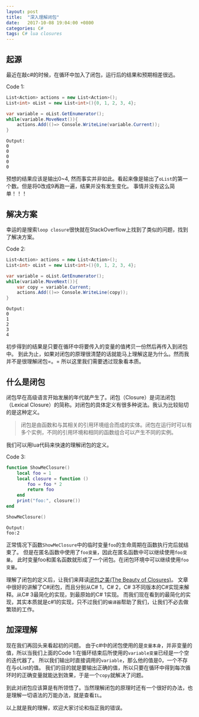 ```yaml
---
layout: post
title:  "深入理解闭包"
date:   2017-10-08 19:04:00 +0800
categories: C# 
tags: C# lua closures 
---
```


## 起源
最近在敲c#的时候，在循环中加入了闭包，运行后的结果和预期相差很远。  

Code 1:
```csharp
List<Action> actions = new List<Action>();
List<int> oList = new List<int>(){0, 1, 2, 3, 4};

var variable = oList.GetEnumerator();
while(variable.MoveNext()){
	actions.Add(()=> Console.WriteLine(variable.Current));
}
```

```
Output:
0
0
0
0
0
```

预想的结果应该是输出0~4, 然而事实并非如此。看起来像是输出了`oList`的第一个数。但是将0改成9再跑一遍，结果并没有发生变化。
事情并没有这么简单！！！

##  解决方案 
幸运的是搜索`loop closure`很快就在StackOverflow上找到了类似的问题，找到了解决方案。

Code 2:
```csharp
List<Action> actions = new List<Action>();
List<int> oList = new List<int>(){0, 1, 2, 3, 4};

var variable = oList.GetEnumerator();
while(variable.MoveNext()){
	var copy = variable.Current;
	actions.Add(()=> Console.WriteLine(copy));
}
```

```
Output:
0
1
2
3
4
```

初步得到的结果是只要在循环中将要传入的变量的值拷贝一份然后再传入到闭包中。
到此为止，如果对闭包的原理很清楚的话就能马上理解这是为什么。然而我并不是很理解闭包=。=
所以这里我们需要透过现象看本质。

##  什么是闭包
闭包早在高级语言开始发展的年代就产生了。闭包（Closure）是词法闭包（Lexical Closure）的简称。对闭包的具体定义有很多种说法。我认为比较贴切的是这种定义。
> 闭包是由函数和与其相关的引用环境组合而成的实体。闭包在运行时可以有多个实例，不同的引用环境和相同的函数组合可以产生不同的实例。

我们可以用lua代码来快速的理解闭包的定义。

Code 3:
```lua
function ShowMeClosure()
	local foo = 1
	local closure = function ()
		foo = foo * 2
		return foo
	end
	print("foo:", closure())
end

ShowMeClosure()
```

```
Output:
foo:2
```
正常情况下函数`ShowMeClosure`中的临时变量`foo`的生命周期在函数执行完后就结束了。
但是在匿名函数中使用了`foo变量`，因此在匿名函数中可以继续使用`foo变量`。
此时变量foo和匿名函数就形成了一个闭包。在闭包环境中可以继续使用`foo变量`。

理解了闭包的定义后，让我们来拜读[闭包之美(The Beauty of Closures)](http://csharpindepth.com/Articles/Chapter5/Closures.aspx)。
文章中很好的讲解了C#闭包，而且分别从C# 1，C# 2，C# 3不同版本的C#实现来解释。从C# 3最简化的实现，到最原始的C# 1实现。
而我们现在看到的最简化的实现，其实本质就是c#1的实现，只不过我们的`编译器`帮助了我们，让我们不必去做繁琐的工作。

## 加深理解 
现在我们再回头来看起初的问题。 由于c#中的闭包使用的是`变量本身`，并非变量的值，所以当我们上面的Code 1:在循环结束后所使用的`variable变量`已经是一个空的迭代器了。
所以我们输出时直接调用的`variable`，那么他的值是0，一个不存在与oList的值。
我们的目的就是要输出正确的值，所以只要在循环中得到每次循环时的正确变量就能达到效果，于是一个`copy`就解决了问题。

到此对闭包应该算是有所领悟了。当然理解闭包的原理时还有一个很好的办法，也是理解一切语法的万能办法，就是查看`IL`。

以上就是我的理解，欢迎大家讨论和指正我的错误。
